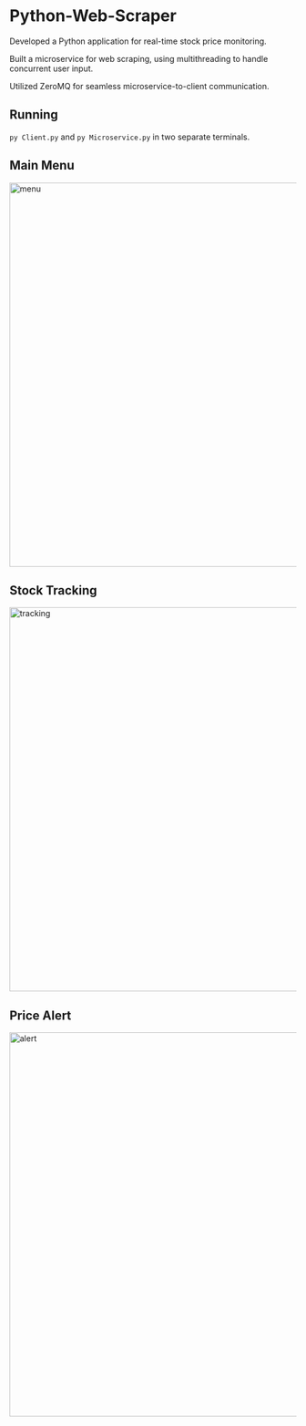 # Python-Web-Scraper

Developed a Python application for real-time stock price monitoring.

Built a microservice for web scraping, using multithreading to handle concurrent user input.

Utilized ZeroMQ for seamless microservice-to-client communication.

## Running
```py Client.py``` and ```py Microservice.py``` in two separate terminals.

## Main Menu
<img width="674" alt="menu" src="https://user-images.githubusercontent.com/84875686/215644283-9f07a7d2-8fe3-4630-85c0-ce4d62cdca78.png">

## Stock Tracking
<img width="674" alt="tracking" src="https://user-images.githubusercontent.com/84875686/215842993-b7e60347-1121-46e9-9b40-66728506d9a5.png">

## Price Alert
<img width="674" alt="alert" src="https://user-images.githubusercontent.com/84875686/215843005-ea0cd8d9-fe19-4192-b7b3-6dc9d9de0a24.png">
